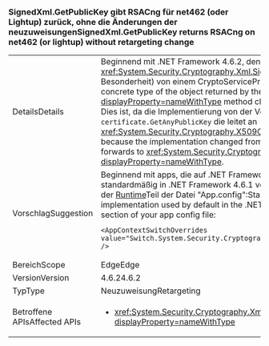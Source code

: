 ### <a name="signedxmlgetpublickey-returns-rsacng-on-net462-or-lightup-without-retargeting-change"></a><span data-ttu-id="e32e6-101">SignedXml.GetPublicKey gibt RSACng für net462 (oder Lightup) zurück, ohne die Änderungen der neuzuweisungen</span><span class="sxs-lookup"><span data-stu-id="e32e6-101">SignedXml.GetPublicKey returns RSACng on net462 (or lightup) without retargeting change</span></span>

|   |   |
|---|---|
|<span data-ttu-id="e32e6-102">Details</span><span class="sxs-lookup"><span data-stu-id="e32e6-102">Details</span></span>|<span data-ttu-id="e32e6-103">Beginnend mit .NET Framework 4.6.2, den konkreten Typ des Objekts zurückgegeben wird, indem Sie die <xref:System.Security.Cryptography.Xml.SignedXml.GetPublicKey%2A?displayProperty=nameWithType> Methode geändert (ohne eine Besonderheit) von einem CryptoServiceProvider-Implementierung eine Cng-Implementierung.</span><span class="sxs-lookup"><span data-stu-id="e32e6-103">Starting with the .NET Framework 4.6.2, the concrete type of the object returned by the <xref:System.Security.Cryptography.Xml.SignedXml.GetPublicKey%2A?displayProperty=nameWithType> method changed (without a quirk) from a CryptoServiceProvider implementation to a Cng implementation.</span></span> <span data-ttu-id="e32e6-104">Dies ist, da die Implementierung von der Verwendung geändert <code>certificate.PublicKey.Key</code> zur Verwendung der internen <code>certificate.GetAnyPublicKey</code> die leitet an <xref:System.Security.Cryptography.X509Certificates.RSACertificateExtensions.GetRSAPublicKey%2A?displayProperty=nameWithType>.</span><span class="sxs-lookup"><span data-stu-id="e32e6-104">This is because the implementation changed from using <code>certificate.PublicKey.Key</code> to using the internal <code>certificate.GetAnyPublicKey</code> which forwards to <xref:System.Security.Cryptography.X509Certificates.RSACertificateExtensions.GetRSAPublicKey%2A?displayProperty=nameWithType>.</span></span>|
|<span data-ttu-id="e32e6-105">Vorschlag</span><span class="sxs-lookup"><span data-stu-id="e32e6-105">Suggestion</span></span>|<span data-ttu-id="e32e6-106">Beginnend mit apps, die auf .NET Framework 4.7.1 ausgeführt wird, können Sie die CryptoServiceProvider-Implementierung, die standardmäßig in .NET Framework 4.6.1 verwendet und frühere Versionen durch Hinzufügen der folgenden Konfigurations wechseln Sie zu der [Runtime](~/docs/framework/configure-apps/file-schema/runtime/runtime-element.md)Teil der Datei "App.config":</span><span class="sxs-lookup"><span data-stu-id="e32e6-106">Starting with apps running on the .NET Framework 4.7.1, you can use the CryptoServiceProvider implementation used by default in the .NET Framework 4.6.1 and earlier versions by adding the following configuration switch to the [runtime](~/docs/framework/configure-apps/file-schema/runtime/runtime-element.md) section of your app config file:</span></span><pre><code class="language-xml">&lt;AppContextSwitchOverrides value=&quot;Switch.System.Security.Cryptography.Xml.SignedXmlUseLegacyCertificatePrivateKey=true&quot; /&gt;&#13;&#10;</code></pre>|
|<span data-ttu-id="e32e6-107">Bereich</span><span class="sxs-lookup"><span data-stu-id="e32e6-107">Scope</span></span>|<span data-ttu-id="e32e6-108">Edge</span><span class="sxs-lookup"><span data-stu-id="e32e6-108">Edge</span></span>|
|<span data-ttu-id="e32e6-109">Version</span><span class="sxs-lookup"><span data-stu-id="e32e6-109">Version</span></span>|<span data-ttu-id="e32e6-110">4.6.2</span><span class="sxs-lookup"><span data-stu-id="e32e6-110">4.6.2</span></span>|
|<span data-ttu-id="e32e6-111">Typ</span><span class="sxs-lookup"><span data-stu-id="e32e6-111">Type</span></span>|<span data-ttu-id="e32e6-112">Neuzuweisung</span><span class="sxs-lookup"><span data-stu-id="e32e6-112">Retargeting</span></span>|
|<span data-ttu-id="e32e6-113">Betroffene APIs</span><span class="sxs-lookup"><span data-stu-id="e32e6-113">Affected APIs</span></span>|<ul><li><xref:System.Security.Cryptography.Xml.SignedXml.CheckSignatureReturningKey(System.Security.Cryptography.AsymmetricAlgorithm@)?displayProperty=nameWithType></li></ul>|

